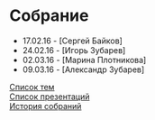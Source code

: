 # Собрание
<ul>
	<li>17.02.16 - [Сергей Байков]</li>
	<li>24.02.16 - [Игорь Зубарев]</li>
	<li>02.03.16 - [Марина Плотникова]</li>
	<li>09.03.16 - [Александр Зубарев]</li>
</ul>
<a href="topics.md">Список тем</a><br>
<a href="presentation.md">Список презентаций</a><br>
<a href="history.md">История собраний</a>
